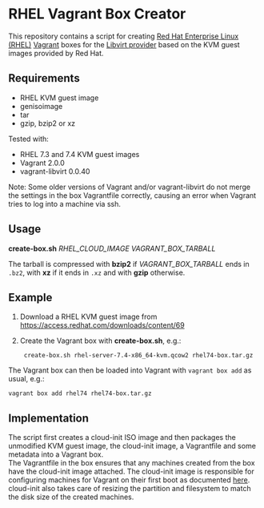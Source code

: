 # RHEL Vagrant Box Creator

This repository contains a script for creating [Red Hat Enterprise Linux (RHEL)](https://www.redhat.com/en/technologies/linux-platforms/enterprise-linux) [Vagrant](https://www.vagrantup.com/) boxes for
the [Libvirt provider](https://github.com/vagrant-libvirt/vagrant-libvirt) based on the KVM guest images provided by Red Hat.  

## Requirements

* RHEL KVM guest image
* genisoimage
* tar
* gzip, bzip2 or xz

Tested with:
  * RHEL 7.3 and 7.4 KVM guest images
  * Vagrant 2.0.0
  * vagrant-libvirt 0.0.40

Note: Some older versions of Vagrant and/or vagrant-libvirt do not merge the settings in the box Vagrantfile correctly, causing
an error when Vagrant tries to log into a machine via ssh.

## Usage

**create-box.sh** *RHEL_CLOUD_IMAGE* *VAGRANT_BOX_TARBALL*

The tarball is compressed with **bzip2** if *VAGRANT_BOX_TARBALL* ends in `.bz2`, with **xz** if it ends in `.xz` and with **gzip** otherwise.

## Example

1. Download a RHEL KVM guest image from https://access.redhat.com/downloads/content/69
2. Create the Vagrant box with **create-box.sh**, e.g.:

        create-box.sh rhel-server-7.4-x86_64-kvm.qcow2 rhel74-box.tar.gz

The Vagrant box can then be loaded into Vagrant with `vagrant box add` as usual, e.g.:

    vagrant box add rhel74 rhel74-box.tar.gz

## Implementation

The script first creates a cloud-init ISO image and then packages the unmodified KVM guest image, the cloud-init image, a Vagrantfile and some metadata into a Vagrant box.  
The Vagrantfile in the box ensures that any machines created from the box have the cloud-init image attached. The cloud-init image is responsible for configuring machines for Vagrant on their first boot as documented [here](https://www.vagrantup.com/docs/boxes/base.html#default-user-settings). cloud-init also takes care of resizing the partition and filesystem to match the disk size of the created machines.
